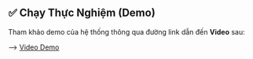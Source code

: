 ## ✅ Chạy Thực Nghiệm (Demo)

Tham khảo demo của hệ thống thông qua đường link dẫn đến **Video** sau: 

--> [Video Demo](https://uithcm-my.sharepoint.com/:v:/g/personal/22520253_ms_uit_edu_vn/EQK80CA8t3BIiQbEVGqC2nIBBdKTaIzrq4ckNyCr7wuoPg?nav=eyJyZWZlcnJhbEluZm8iOnsicmVmZXJyYWxBcHAiOiJTdHJlYW1XZWJBcHAiLCJyZWZlcnJhbFZpZXciOiJTaGFyZURpYWxvZy1MaW5rIiwicmVmZXJyYWxBcHBQbGF0Zm9ybSI6IldlYiIsInJlZmVycmFsTW9kZSI6InZpZXcifX0%3D&e=8vcxqO)
